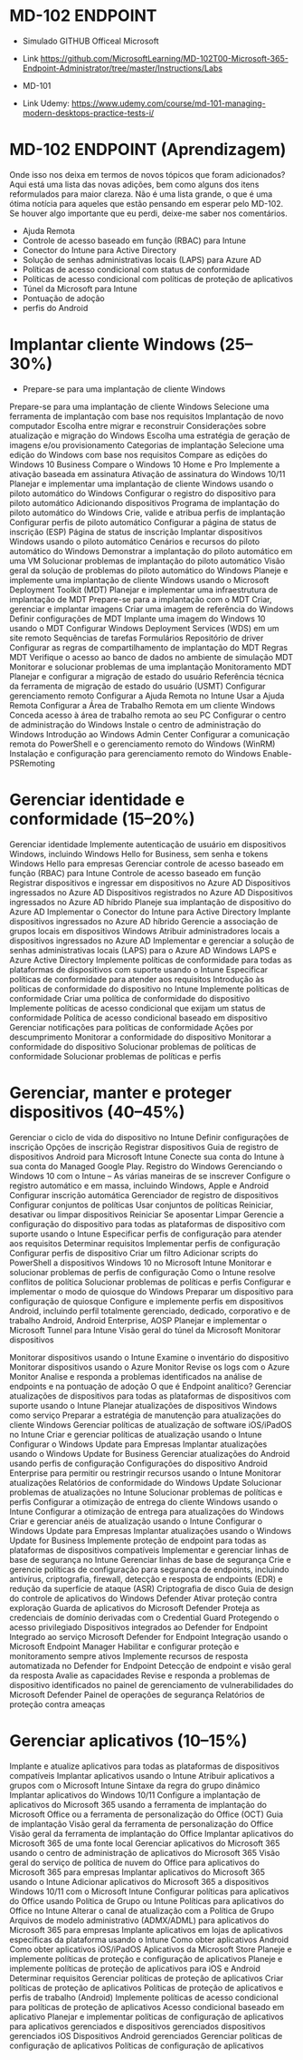 # MD-102 ENDPOINT
 
- Simulado GITHUB Officeal Microsoft
- Link https://github.com/MicrosoftLearning/MD-102T00-Microsoft-365-Endpoint-Administrator/tree/master/Instructions/Labs

- MD-101
- Link Udemy: https://www.udemy.com/course/md-101-managing-modern-desktops-practice-tests-i/


# MD-102 ENDPOINT (Aprendizagem)

Onde isso nos deixa em termos de novos tópicos que foram adicionados? Aqui está uma lista das novas adições, bem como alguns dos itens reformulados para maior clareza. Não é uma lista grande, o que é uma ótima notícia para aqueles que estão pensando em esperar pelo MD-102. Se houver algo importante que eu perdi, deixe-me saber nos comentários.

- Ajuda Remota
- Controle de acesso baseado em função (RBAC) para Intune
- Conector do Intune para Active Directory
- Solução de senhas administrativas locais (LAPS) para Azure AD
- Políticas de acesso condicional com status de conformidade
- Políticas de acesso condicional com políticas de proteção de aplicativos
- Túnel da Microsoft para Intune
- Pontuação de adoção
- perfis do Android

# Implantar cliente Windows (25–30%)
- Prepare-se para uma implantação de cliente Windows

Prepare-se para uma implantação de cliente Windows
Selecione uma ferramenta de implantação com base nos requisitos
Implantação de novo computador
Escolha entre migrar e reconstruir
Considerações sobre atualização e migração do Windows
Escolha uma estratégia de geração de imagens e/ou provisionamento
Categorias de implantação
Selecione uma edição do Windows com base nos requisitos
Compare as edições do Windows 10 Business
Compare o Windows 10 Home e Pro
Implemente a ativação baseada em assinatura
Ativação de assinatura do Windows 10/11
Planejar e implementar uma implantação de cliente Windows usando o piloto automático do Windows
Configurar o registro do dispositivo para piloto automático
Adicionando dispositivos
Programa de implantação do piloto automático do Windows
Crie, valide e atribua perfis de implantação
Configurar perfis de piloto automático
Configurar a página de status de inscrição (ESP)
Página de status de inscrição
Implantar dispositivos Windows usando o piloto automático
Cenários e recursos do piloto automático do Windows
Demonstrar a implantação do piloto automático em uma VM
Solucionar problemas de implantação do piloto automático
Visão geral da solução de problemas do piloto automático do Windows
Planeje e implemente uma implantação de cliente Windows usando o Microsoft Deployment Toolkit (MDT)
Planejar e implementar uma infraestrutura de implantação de MDT
Prepare-se para a implantação com o MDT
Criar, gerenciar e implantar imagens
Criar uma imagem de referência do Windows
Definir configurações de MDT
Implante uma imagem do Windows 10 usando o MDT
Configurar Windows Deployment Services (WDS) em um site remoto
Sequências de tarefas
Formulários
Repositório de driver
Configurar as regras de compartilhamento de implantação do MDT
Regras MDT
Verifique o acesso ao banco de dados no ambiente de simulação MDT
Monitorar e solucionar problemas de uma implantação
Monitoramento MDT
Planejar e configurar a migração de estado do usuário
Referência técnica da ferramenta de migração de estado do usuário (USMT)
Configurar gerenciamento remoto
Configurar a Ajuda Remota no Intune
Usar a Ajuda Remota
Configurar a Área de Trabalho Remota em um cliente Windows
Conceda acesso à área de trabalho remota ao seu PC
Configurar o centro de administração do Windows
Instale o centro de administração do Windows
Introdução ao Windows Admin Center
Configurar a comunicação remota do PowerShell e o gerenciamento remoto do Windows (WinRM)
Instalação e configuração para gerenciamento remoto do Windows
Enable-PSRemoting


# Gerenciar identidade e conformidade (15–20%)

Gerenciar identidade
Implemente autenticação de usuário em dispositivos Windows, incluindo Windows Hello for Business, sem senha e tokens
Windows Hello para empresas
Gerenciar controle de acesso baseado em função (RBAC) para Intune
Controle de acesso baseado em função
Registrar dispositivos e ingressar em dispositivos no Azure AD
Dispositivos ingressados ​​no Azure AD
Dispositivos registrados no Azure AD
Dispositivos ingressados ​​no Azure AD híbrido
Planeje sua implantação de dispositivo do Azure AD
Implementar o Conector do Intune para Active Directory
Implante dispositivos ingressados ​​no Azure AD híbrido
Gerencie a associação de grupos locais em dispositivos Windows
Atribuir administradores locais a dispositivos ingressados ​​no Azure AD
Implementar e gerenciar a solução de senhas administrativas locais (LAPS) para o Azure AD
Windows LAPS e Azure Active Directory
Implemente políticas de conformidade para todas as plataformas de dispositivos com suporte usando o Intune
Especificar políticas de conformidade para atender aos requisitos
Introdução às políticas de conformidade do dispositivo no Intune
Implemente políticas de conformidade
Criar uma política de conformidade do dispositivo
Implemente políticas de acesso condicional que exijam um status de conformidade
Política de acesso condicional baseado em dispositivo
Gerenciar notificações para políticas de conformidade
Ações por descumprimento
Monitorar a conformidade do dispositivo
Monitorar a conformidade do dispositivo
Solucionar problemas de políticas de conformidade
Solucionar problemas de políticas e perfis

# Gerenciar, manter e proteger dispositivos (40–45%)

Gerenciar o ciclo de vida do dispositivo no Intune
Definir configurações de inscrição
Opções de inscrição
Registrar dispositivos
Guia de registro de dispositivos Android para Microsoft Intune
Conecte sua conta do Intune à sua conta do Managed Google Play.
Registro do Windows
Gerenciando o Windows 10 com o Intune – As várias maneiras de se inscrever
Configure o registro automático e em massa, incluindo Windows, Apple e Android
Configurar inscrição automática
Gerenciador de registro de dispositivos
Configurar conjuntos de políticas
Usar conjuntos de políticas
Reiniciar, desativar ou limpar dispositivos
Reiniciar
Se aposentar
Limpar
Gerencie a configuração do dispositivo para todas as plataformas de dispositivo com suporte usando o Intune
Especificar perfis de configuração para atender aos requisitos
Determinar requisitos
Implementar perfis de configuração
Configurar perfis de dispositivo
Criar um filtro
Adicionar scripts do PowerShell a dispositivos Windows 10 no Microsoft Intune
Monitorar e solucionar problemas de perfis de configuração
Como o Intune resolve conflitos de política
Solucionar problemas de políticas e perfis
Configurar e implementar o modo de quiosque do Windows
Preparar um dispositivo para configuração de quiosque
Configure e implemente perfis em dispositivos Android, incluindo perfil totalmente gerenciado, dedicado, corporativo e de trabalho
Android, Android Enterprise, AOSP
Planejar e implementar o Microsoft Tunnel para Intune
Visão geral do túnel da Microsoft
Monitorar dispositivos

Monitorar dispositivos usando o Intune
Examine o inventário do dispositivo
Monitorar dispositivos usando o Azure Monitor
Revise os logs com o Azure Monitor
Analise e responda a problemas identificados na análise de endpoints e na pontuação de adoção
O que é Endpoint analítico?
Gerenciar atualizações de dispositivos para todas as plataformas de dispositivos com suporte usando o Intune
Planejar atualizações de dispositivos
Windows como serviço
Preparar a estratégia de manutenção para atualizações do cliente Windows
Gerenciar políticas de atualização de software iOS/iPadOS no Intune
Criar e gerenciar políticas de atualização usando o Intune
Configurar o Windows Update para Empresas
Implantar atualizações usando o Windows Update for Business
Gerenciar atualizações do Android usando perfis de configuração
Configurações do dispositivo Android Enterprise para permitir ou restringir recursos usando o Intune
Monitorar atualizações
Relatórios de conformidade do Windows Update
Solucionar problemas de atualizações no Intune
Solucionar problemas de políticas e perfis
Configurar a otimização de entrega do cliente Windows usando o Intune
Configurar a otimização de entrega para atualizações do Windows
Criar e gerenciar anéis de atualização usando o Intune
Configurar o Windows Update para Empresas
Implantar atualizações usando o Windows Update for Business
Implemente proteção de endpoint para todas as plataformas de dispositivos compatíveis
Implementar e gerenciar linhas de base de segurança no Intune
Gerenciar linhas de base de segurança
Crie e gerencie políticas de configuração para segurança de endpoints, incluindo antivírus, criptografia, firewall, detecção e resposta de endpoints (EDR) e redução da superfície de ataque (ASR)
Criptografia de disco
Guia de design do controle de aplicativos do Windows Defender
Ativar proteção contra exploração
Guarda de aplicativos do Microsoft Defender
Proteja as credenciais de domínio derivadas com o Credential Guard
Protegendo o acesso privilegiado
Dispositivos integrados ao Defender for Endpoint
Integrado ao serviço Microsoft Defender for Endpoint
Integração usando o Microsoft Endpoint Manager
Habilitar e configurar proteção e monitoramento sempre ativos
Implemente recursos de resposta automatizada no Defender for Endpoint
Detecção de endpoint e visão geral da resposta
Avalie as capacidades
Revise e responda a problemas de dispositivo identificados no painel de gerenciamento de vulnerabilidades do Microsoft Defender
Painel de operações de segurança
Relatórios de proteção contra ameaças


# Gerenciar aplicativos (10–15%)

Implante e atualize aplicativos para todas as plataformas de dispositivos compatíveis
Implantar aplicativos usando o Intune
Atribuir aplicativos a grupos com o Microsoft Intune
Sintaxe da regra do grupo dinâmico
Implantar aplicativos do Windows 10/11
Configure a implantação de aplicativos do Microsoft 365 usando a ferramenta de implantação do Microsoft Office ou a ferramenta de personalização do Office (OCT)
Guia de implantação
Visão geral da ferramenta de personalização do Office
Visão geral da ferramenta de implantação do Office
Implantar aplicativos do Microsoft 365 de uma fonte local
Gerenciar aplicativos do Microsoft 365 usando o centro de administração de aplicativos do Microsoft 365
Visão geral do serviço de política de nuvem do Office para aplicativos do Microsoft 365 para empresas
Implantar aplicativos do Microsoft 365 usando o Intune
Adicionar aplicativos do Microsoft 365 a dispositivos Windows 10/11 com o Microsoft Intune
Configurar políticas para aplicativos do Office usando Política de Grupo ou Intune
Políticas para aplicativos do Office no Intune
Alterar o canal de atualização com a Política de Grupo
Arquivos de modelo administrativo (ADMX/ADML) para aplicativos do Microsoft 365 para empresas
Implante aplicativos em lojas de aplicativos específicas da plataforma usando o Intune
Como obter aplicativos Android
Como obter aplicativos iOS/iPadOS
Aplicativos da Microsoft Store
Planeje e implemente políticas de proteção e configuração de aplicativos
Planeje e implemente políticas de proteção de aplicativos para iOS e Android
Determinar requisitos
Gerenciar políticas de proteção de aplicativos
Criar políticas de proteção de aplicativos
Políticas de proteção de aplicativos e perfis de trabalho (Android)
Implemente políticas de acesso condicional para políticas de proteção de aplicativos
Acesso condicional baseado em aplicativo
Planejar e implementar políticas de configuração de aplicativos para aplicativos gerenciados e dispositivos gerenciados
dispositivos gerenciados iOS
Dispositivos Android gerenciados
Gerenciar políticas de configuração de aplicativos
Políticas de configuração de aplicativos

